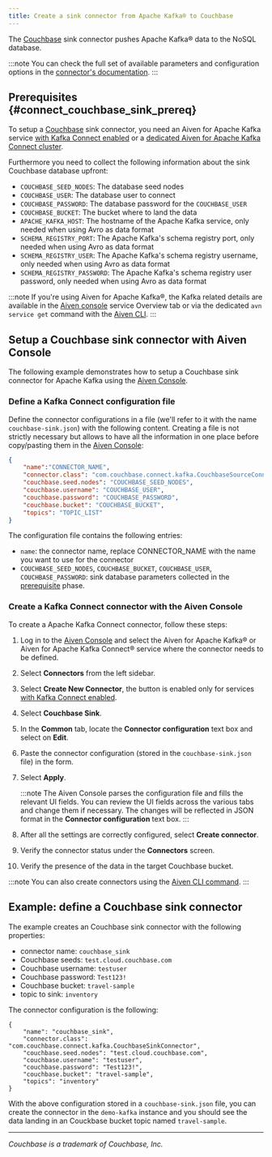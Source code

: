 ```yaml
---
title: Create a sink connector from Apache Kafka® to Couchbase
---
```


The [Couchbase](https://www.couchbase.com/) sink connector pushes Apache
Kafka® data to the NoSQL database.

:::note
You can check the full set of available parameters and configuration
options in the [connector's
documentation](https://github.com/couchbase/kafka-connect-couchbase).
:::

## Prerequisites {#connect_couchbase_sink_prereq}

To setup a [Couchbase](https://www.couchbase.com/) sink connector, you
need an Aiven for Apache Kafka service
[with Kafka Connect enabled](enable-connect) or a
[dedicated Aiven for Apache Kafka Connect cluster](/docs/products/kafka/kafka-connect/get-started#apache_kafka_connect_dedicated_cluster).

Furthermore you need to collect the following information about the sink
Couchbase database upfront:

-   `COUCHBASE_SEED_NODES`: The database seed nodes
-   `COUCHBASE_USER`: The database user to connect
-   `COUCHBASE_PASSWORD`: The database password for the `COUCHBASE_USER`
-   `COUCHBASE_BUCKET`: The bucket where to land the data
-   `APACHE_KAFKA_HOST`: The hostname of the Apache Kafka service, only
    needed when using Avro as data format
-   `SCHEMA_REGISTRY_PORT`: The Apache Kafka's schema registry port,
    only needed when using Avro as data format
-   `SCHEMA_REGISTRY_USER`: The Apache Kafka's schema registry
    username, only needed when using Avro as data format
-   `SCHEMA_REGISTRY_PASSWORD`: The Apache Kafka's schema registry user
    password, only needed when using Avro as data format

:::note
If you're using Aiven for Apache Kafka®, the Kafka related details are
available in the [Aiven console](https://console.aiven.io/) service
Overview tab or via the dedicated `avn service get` command with the
[Aiven CLI](/docs/tools/cli/service-cli#avn_service_get).
:::

## Setup a Couchbase sink connector with Aiven Console

The following example demonstrates how to setup a Couchbase sink
connector for Apache Kafka using the [Aiven
Console](https://console.aiven.io/).

### Define a Kafka Connect configuration file

Define the connector configurations in a file (we\'ll refer to it with
the name `couchbase-sink.json`) with the following content. Creating a
file is not strictly necessary but allows to have all the information in
one place before copy/pasting them in the [Aiven
Console](https://console.aiven.io/):

``` json
{
    "name":"CONNECTOR_NAME",
    "connector.class": "com.couchbase.connect.kafka.CouchbaseSourceConnector",
    "couchbase.seed.nodes": "COUCHBASE_SEED_NODES",
    "couchbase.username": "COUCHBASE_USER",
    "couchbase.password": "COUCHBASE_PASSWORD",
    "couchbase.bucket": "COUCHBASE_BUCKET",
    "topics": "TOPIC_LIST"
}
```

The configuration file contains the following entries:

-   `name`: the connector name, replace CONNECTOR_NAME with the name you
    want to use for the connector
-   `COUCHBASE_SEED_NODES`, `COUCHBASE_BUCKET`, `COUCHBASE_USER`,
    `COUCHBASE_PASSWORD`: sink database parameters collected in the
    [prerequisite](/docs/products/kafka/kafka-connect/howto/couchbase-sink#connect_couchbase_sink_prereq) phase.

### Create a Kafka Connect connector with the Aiven Console

To create a Apache Kafka Connect connector, follow these steps:

1.  Log in to the [Aiven Console](https://console.aiven.io/) and select
    the Aiven for Apache Kafka® or Aiven for Apache Kafka Connect®
    service where the connector needs to be defined.

2.  Select **Connectors** from the left sidebar.

3.  Select **Create New Connector**, the button is enabled only for
    services
    [with Kafka Connect enabled](enable-connect).

4.  Select **Couchbase Sink**.

5.  In the **Common** tab, locate the **Connector configuration** text
    box and select on **Edit**.

6.  Paste the connector configuration (stored in the
    `couchbase-sink.json` file) in the form.

7.  Select **Apply**.

    :::note
    The Aiven Console parses the configuration file and fills the
    relevant UI fields. You can review the UI fields across the various
    tabs and change them if necessary. The changes will be reflected in
    JSON format in the **Connector configuration** text box.
    :::

8.  After all the settings are correctly configured, select **Create
    connector**.

9.  Verify the connector status under the **Connectors** screen.

10. Verify the presence of the data in the target Couchbase bucket.

:::note
You can also create connectors using the
[Aiven CLI command](/docs/tools/cli/service/connector#avn_service_connector_create).
:::

## Example: define a Couchbase sink connector

The example creates an Couchbase sink connector with the following
properties:

-   connector name: `couchbase_sink`
-   Couchbase seeds: `test.cloud.couchbase.com`
-   Couchbase username: `testuser`
-   Couchbase password: `Test123!`
-   Couchbase bucket: `travel-sample`
-   topic to sink: `inventory`

The connector configuration is the following:

```
{
    "name": "couchbase_sink",
    "connector.class": "com.couchbase.connect.kafka.CouchbaseSinkConnector",
    "couchbase.seed.nodes": "test.cloud.couchbase.com",
    "couchbase.username": "testuser",
    "couchbase.password": "Test123!",
    "couchbase.bucket": "travel-sample",
    "topics": "inventory"
}
```

With the above configuration stored in a `couchbase-sink.json` file, you
can create the connector in the `demo-kafka` instance and you should see
the data landing in an Couckbase bucket topic named `travel-sample`.

------------------------------------------------------------------------

*Couchbase is a trademark of Couchbase, Inc.*
